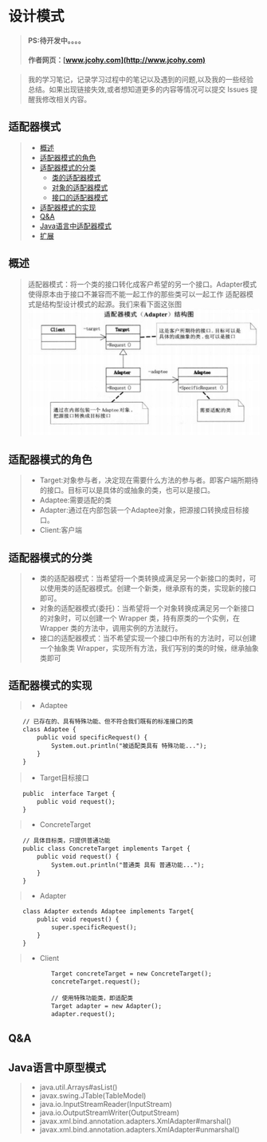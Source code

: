
#  设计模式
> #### PS:待开发中。。。。
> #### 作者网页：[www.jcohy.com](http://www.jcohy.com)  	

>  我的学习笔记，记录学习过程中的笔记以及遇到的问题,以及我的一些经验总结。如果出现链接失效,或者想知道更多的内容等情况可以提交 Issues 提醒我修改相关内容。

## 适配器模式
> * [概述](#gaishu)
> * [适配器模式的角色](#role)
> * [适配器模式的分类](#sort)
>   *  [类的适配器模式](#lei)
>   *  [对象的适配器模式](#duixiang)
>   *  [接口的适配器模式](#jiekou)
> * [适配器模式的实现](#shixian)
> * [Q&A](#qa)
> * [Java语言中适配器模式](#java)
> * [扩展](#kuozhan)

<p id ="gaishu" />

##  概述
>  适配器模式：将一个类的接口转化成客户希望的另一个接口。Adapter模式使得原本由于接口不兼容而不能一起工作的那些类可以一起工作
>  适配器模式是结构型设计模式的起源。我们来看下面这张图
>  ![结构图](https://github.com/jiachao23/jcohy-study-sample/blob/master/jcohy-study-designpattern/images/adapter.png)

##  适配器模式的角色
>  *  Target:对象参与者，决定现在需要什么方法的参与者。即客户端所期待的接口。目标可以是具体的或抽象的类，也可以是接口。
>  *  Adaptee:需要适配的类
>  *  Adapter:通过在内部包装一个Adaptee对象，把源接口转换成目标接口。
>  *  Client:客户端

## 适配器模式的分类
>  *  类的适配器模式：当希望将一个类转换成满足另一个新接口的类时，可以使用类的适配器模式。创建一个新类，继承原有的类，实现新的接口即可。</br>
>  *  对象的适配器模式(委托)：当希望将一个对象转换成满足另一个新接口的对象时，可以创建一个 Wrapper 类，持有原类的一个实例，在 Wrapper 类的方法中，调用实例的方法就行。</br>
>  *  接口的适配器模式：当不希望实现一个接口中所有的方法时，可以创建一个抽象类 Wrapper，实现所有方法，我们写别的类的时候，继承抽象类即可</br>

##  适配器模式的实现
>  *  Adaptee

        // 已存在的、具有特殊功能、但不符合我们既有的标准接口的类
        class Adaptee {
            public void specificRequest() {
                System.out.println("被适配类具有 特殊功能...");
            }
        }

>  *  Target目标接口

        public  interface Target {
            public void request();
        }

>  *  ConcreteTarget

        // 具体目标类，只提供普通功能
        public class ConcreteTarget implements Target {
            public void request() {
                System.out.println("普通类 具有 普通功能...");
            }
        }

>  *  Adapter

        class Adapter extends Adaptee implements Target{
            public void request() {
                super.specificRequest();
            }
        } 
>  *  Client

                Target concreteTarget = new ConcreteTarget();
        		concreteTarget.request();
        		
        		// 使用特殊功能类，即适配类
        		Target adapter = new Adapter();
        		adapter.request(); 
       		     
<p id ="qa" />

##  Q&A

<p id ="java" />

## Java语言中原型模式
>  *  java.util.Arrays#asList()
>  *  javax.swing.JTable(TableModel)
>  *  java.io.InputStreamReader(InputStream)
>  *  java.io.OutputStreamWriter(OutputStream)
>  *  javax.xml.bind.annotation.adapters.XmlAdapter#marshal()
>  *  javax.xml.bind.annotation.adapters.XmlAdapter#unmarshal()

<p id ="kuozhan" />
